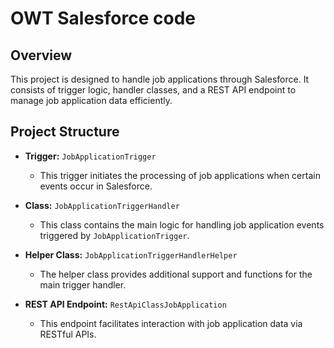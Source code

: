 # OWT Salesforce code

## Overview

This project is designed to handle job applications through Salesforce. It consists of trigger logic, handler classes, and a REST API endpoint to manage job application data efficiently.

## Project Structure

- **Trigger:** `JobApplicationTrigger`
  - This trigger initiates the processing of job applications when certain events occur in Salesforce.

- **Class:** `JobApplicationTriggerHandler`
  - This class contains the main logic for handling job application events triggered by `JobApplicationTrigger`.

- **Helper Class:** `JobApplicationTriggerHandlerHelper`
  - The helper class provides additional support and functions for the main trigger handler.

- **REST API Endpoint:** `RestApiClassJobApplication`
  - This endpoint facilitates interaction with job application data via RESTful APIs.


